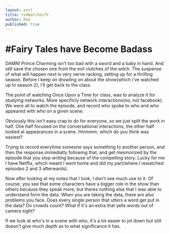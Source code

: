```yaml
---
layout: post
title: redWatchesTV
author: Red
published: true
---
```


#Fairy Tales have Become Badass
=

DAMN! Prince Charming isn't too bad with a sword and a baby in hand.  And still save the chosen one from the evil clutches of the witch.  The suspense of what will happen next is very nerve racking, setting up for a thrilling season. Before I keep on drowling on about the show(which i've watched up to season 2), I'll get back to the class.  

The point of watching Once Upon a Time for class, was to analyze it for studying networks.  More specificly network interactions(no, not facebook).  We were all to watch the episode, and record who spoke to who and who appeared with who on a given scene. 

Obviously this isn't easy crap to do for everyone, so we just split the work in half.  One half focused on the conversational interactions, the other half looked at appearances in a scene.  Hmmmm, which do you think was easiest?

Trying to record everytime someone says something to another person, and then the response immediatly following that, and get mesmorized by the episode that you stop writing because of the compelling story.  Lucky for me I have Netflix, which meant I went home and did my part(where I rewatched episodes 2 and 3 afterwards).

Now after looking at my notes that I took, I don't see much use to it.  Of course, you see that some characters have a bigger role in the show than others because they speak more, but theres nothing else that I was able to understand form the data.  When you are taking the data, there are also problems you face. Does every single person that utters a word get put in the data?  Do crowds count?  What if it's an extra that yells words out of camera sight?

If we look at who's in a scene with who, it's a lot easier to jot down but still doesn't give much depth as to what significance it has.

